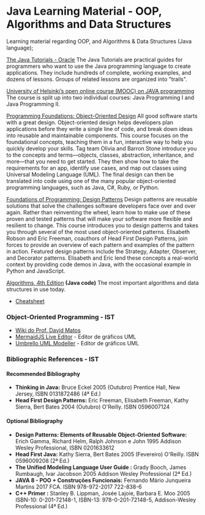 # Java Learning Material - OOP, Algorithms and Data Structures
Learning material regarding OOP, and Algorithms & Data Structures (Java language);

[The Java Tutorials - Oracle](https://docs.oracle.com/javase/tutorial/index.html)
The Java Tutorials are practical guides for programmers who want to use the Java programming language to create applications. They include hundreds of complete, working examples, and dozens of lessons. Groups of related lessons are organized into "trails".

[University of Helsinki’s open online course (MOOC) on JAVA programming](https://java-programming.mooc.fi/)  
The course is split up into two individual courses: Java Programming I and Java Programming II.


[Programming Foundations: Object-Oriented Design](https://www.linkedin.com/learning/programming-foundations-object-oriented-design-3)
All good software starts with a great design. Object-oriented design helps developers plan applications before they write a single line of code, and break down ideas into reusable and maintainable components. This course focuses on the foundational concepts, teaching them in a fun, interactive way to help you quickly develop your skills. Tag team Olivia and Barron Stone introduce you to the concepts and terms—objects, classes, abstraction, inheritance, and more—that you need to get started. They then show how to take the requirements for an app, identify use cases, and map out classes using Universal Modeling Language (UML). The final design can then be translated into code using one of the many popular object-oriented programming languages, such as Java, C#, Ruby, or Python.

[Foundations of Programming: Design Patterns](https://www.linkedin.com/learning/programming-foundations-design-patterns-2?trk=lynda_redirect_learning)
Design patterns are reusable solutions that solve the challenges software developers face over and over again. Rather than reinventing the wheel, learn how to make use of these proven and tested patterns that will make your software more flexible and resilient to change. This course introduces you to design patterns and takes you through several of the most used object-oriented patterns. Elisabeth Robson and Eric Freeman, coauthors of Head First Design Patterns, join forces to provide an overview of each pattern and examples of the pattern in action. Featured design patterns include the Strategy, Adapter, Observer, and Decorator patterns. Elisabeth and Eric lend these concepts a real-world context by providing code demos in Java, with the occasional example in Python and JavaScript.


[Algorithms, 4th Edition](https://algs4.cs.princeton.edu/home/)
__(Java code)__
The most important algorithms and data structures in use today.

- [Cheatsheet](https://algs4.cs.princeton.edu/cheatsheet/)

### Object-Oriented Programming - IST

-   [Wiki do Prof. David Matos](https://web.tecnico.ulisboa.pt/~david.matos/w/pt/index.php/Programa%C3%A7%C3%A3o_com_Objectos)
-   [MermaidJS Live Editor](https://mermaid.live/)  - Editor de gráficos UML
-   [Umbrello UML Modeller](https://umbrello.kde.org/)  - Editor de gráficos UML

### Bibliographic References - IST

#### Recommended Bibliography

-   **Thinking in Java:** Bruce Eckel  2005 (Outubro)  Prentice Hall, New Jersey, ISBN 0131872486 (4ª Ed.)
-   **Head First Design Patterns:** Eric Freeman, Elisabeth Freeman, Kathy Sierra, Bert Bates  2004 (Outubro)  O'Reilly. ISBN 0596007124

#### Optional Bibliography

-   **Design Patterns: Elements of Reusable Object-Oriented Software:** Erich Gamma, Richard Helm, Ralph Johnson e John 1995  Addison Wesley Professional, ISBN 0201633612
-   **Head First Java:** Kathy Sierra, Bert Bates  2005 (Fevereiro)  O'Reilly. ISBN 0596009208 (2ª Ed.)
-   **The Unified Modeling Language User Guide :** Grady Booch, James Rumbaugh, Ivar Jacobson  2005  Addison Wesley Professional (2ª Ed.)
-   **JAVA 8 - POO + Construções Funcionais:** Fernando Mário Junqueira Martins  2017  FCA. ISBN 978-972-2017 722-838-6
-   **C++ Primer :** Stanley B. Lippman, Josée Lajoie, Barbara E. Moo  2005  ISBN-10: 0-201-72148-1, ISBN-13: 978-0-201-72148-5, Addison-Wesley Professional (4ª Ed.)
